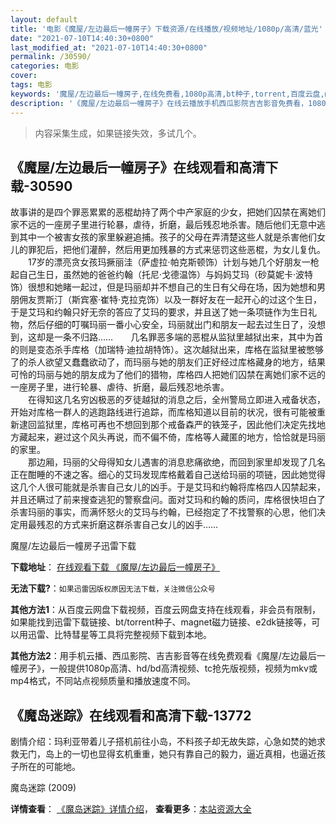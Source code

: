 ```yaml
---
layout: default
title: '电影《魔屋/左边最后一幢房子》下载资源/在线播放/视频地址/1080p/高清/蓝光'
date: "2021-07-10T14:40:30+0800"
last_modified_at: "2021-07-10T14:40:30+0800"
permalink: /30590/
categories: 电影
cover:
tags: 电影
keywords: '魔屋/左边最后一幢房子,在线免费看,1080p高清,bt种子,torrent,百度云盘,magnet,磁力链,迅雷下载资源'
description: '《魔屋/左边最后一幢房子》在线云播放手机西瓜影院吉吉影音免费看，1080p高清bd/hd未删减完整版和tc抢先枪版，mkv/mp4格式，附带bt/torrent种子、magnet/磁力链、百度云盘、网盘资源迅雷下载链接'
---
```


>内容采集生成，如果链接失效，多试几个。


## 《魔屋/左边最后一幢房子》在线观看和高清下载-30590

故事讲的是四个罪恶累累的恶棍劫持了两个中产家庭的少女，把她们囚禁在离她们家不远的一座房子里进行轮暴，虐待，折磨，最后残忍地杀害。随后他们无意中逃到其中一个被害女孩的家里躲避追捕。孩子的父母在弄清楚这些人就是杀害他们女儿的罪犯后，把他们灌醉，然后用更加残暴的方式来惩罚这些恶棍，为女儿复仇。<br />　　17岁的漂亮贪女孩玛撅丽洼（萨虚拉&middot;帕克斯顿饰）计划与她几个好朋友一枪起自己生日，虽然她的爸爸约翰（托尼·戈德温饰）与妈妈艾玛（砂莫妮卡&middot;波特饰）很想和她睹一起过，但是玛丽却并不想自己的生日有父母在场，因为她想和男朋佣友贾斯汀（斯宾塞·崔特·克拉克饰）以及一群好友在一起开心的过这个生日，于是艾玛和约翰只好无奈的答应了艾玛的要求，并且送了她一条项链作为生日礼物，然后仔细的叮嘱玛丽一番小心安全，玛丽就出门和朋友一起去过生日了，没想到，这却是一条不归路……　　几名罪恶多端的恶棍从监狱里越狱出来，其中为首的则是变态杀手库格（加瑞特&middot;迪拉胡特饰）。这次越狱出来，库格在监狱里被憋够了的杀人欲望又蠢蠢欲动了，而玛丽与她的朋友们正好经过库格藏身的地方，结果可怜的玛丽与她的朋友成为了他们的猎物，库格四人把她们囚禁在离她们家不远的一座房子里，进行轮暴、虐待、折磨，最后残忍地杀害。<br />　　在得知这几名穷凶极恶的歹徒越狱的消息之后，全州警局立即进入戒备状态，开始对库格一群人的逃跑路线进行追踪，而库格知道以目前的状况，很有可能被重新逮回监狱里，库格可再也不想回到那个戒备森严的铁笼子，因此他们决定先找地方藏起来，避过这个风头再说，而不偏不倚，库格等人藏匿的地方，恰恰就是玛丽的家里。<br />　　那边厢，玛丽的父母得知女儿遇害的消息悲痛欲绝，而回到家里却发现了几名正在酣睡的不速之客。细心的艾玛发现库格戴着自己送给玛丽的项链，因此她觉得这几个人很可能就是杀害自己女儿的凶手。于是艾玛和约翰将库格四人囚禁起来，并且还瞒过了前来搜查逃犯的警察盘问。面对艾玛和约翰的质问，库格很快坦白了杀害玛丽的事实，而满怀怒火的艾玛与约翰，已经抱定了不找警察的心思，他们决定用最残忍的方式来折磨这群杀害自己女儿的凶手……


魔屋/左边最后一幢房子迅雷下载

**下载地址**： [在线观看下载 《魔屋/左边最后一幢房子》](https://www.993dy.com//vod-detail-id-18122.html) 


**无法下载?**：`如果迅雷因版权原因无法下载，关注微信公众号 `

**其他方法1**：从百度云网盘下载视频，百度云网盘支持在线观看，非会员有限制，如果能找到迅雷下载链接、bt/torrent种子、magnet磁力链接、e2dk链接等，可以用迅雷、比特彗星等工具将完整视频下载到本地。

**其他方法2**：用手机云播、西瓜影院、吉吉影音等在线免费观看《魔屋/左边最后一幢房子》，一般提供1080p高清、hd/bd高清视频、tc抢先版视频，视频为mkv或mp4格式，不同站点视频质量和播放速度不同。


## 《魔岛迷踪》在线观看和高清下载-13772

剧情介绍：玛利亚带着儿子搭机前往小岛，不料孩子却无故失踪，心急如焚的她求救无门，岛上的一切也显得玄机重重，她只有靠自己的毅力，逼近真相，也逼近孩子所在的可能地。


魔岛迷踪 (2009)

**详情查看**： [《魔岛迷踪》详情介绍](/movie/13772/)， **查看更多**：[本站资源大全](/movie/t/all/)

